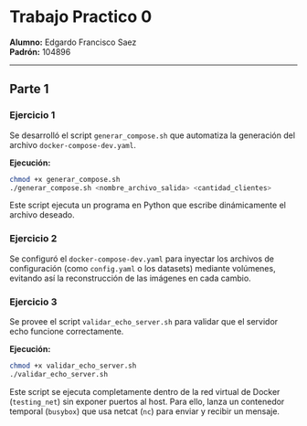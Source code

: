 # Trabajo Practico 0

**Alumno:** Edgardo Francisco Saez  
**Padrón:** 104896

---

## Parte 1

### Ejercicio 1

Se desarrolló el script `generar_compose.sh` que automatiza la generación del archivo `docker-compose-dev.yaml`.

**Ejecución:**

```bash
chmod +x generar_compose.sh
./generar_compose.sh <nombre_archivo_salida> <cantidad_clientes>
```

Este script ejecuta un programa en Python que escribe dinámicamente el archivo deseado.


### Ejercicio 2

Se configuró el `docker-compose-dev.yaml` para inyectar los archivos de configuración (como `config.yaml` o los datasets) mediante volúmenes, evitando así la reconstrucción de las imágenes en cada cambio.

### Ejercicio 3
Se provee el script `validar_echo_server.sh` para validar que el servidor echo funcione correctamente.

**Ejecución:**

```bash
chmod +x validar_echo_server.sh
./validar_echo_server.sh
```

Este script se ejecuta completamente dentro de la red virtual de Docker (`testing_net`) sin exponer puertos al host. Para ello, lanza un contenedor temporal (`busybox`) que usa netcat (`nc`) para enviar y recibir un mensaje.
